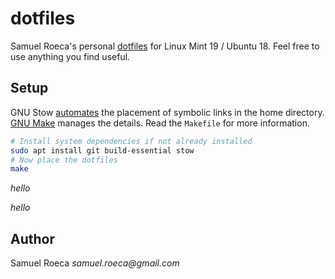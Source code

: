 # dotfiles

Samuel Roeca's personal [dotfiles](https://wiki.archlinux.org/index.php/Dotfiles) for Linux Mint 19 / Ubuntu 18. Feel free to use anything you find useful.

## Setup

GNU Stow [automates](https://alexpearce.me/2016/02/managing-dotfiles-with-stow/) the placement of symbolic links in the home directory. [GNU Make](https://www.gnu.org/software/make/) manages the details. Read the `Makefile` for more information.

```bash
# Install system dependencies if not already installed
sudo apt install git build-essential stow
# Now place the dotfiles
make
```

*hello*

*hello*

## Author

Samuel Roeca _samuel.roeca@gmail.com_
